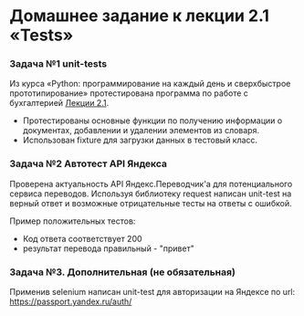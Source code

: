 # Домашнее задание к лекции 2.1 «Tests»

### Задача №1 unit-tests
Из курса «Python: программирование на каждый день и сверхбыстрое прототипирование» протестирована программа по работе с бухгалтерией [Лекции 2.1](https://github.com/netology-code/py-homework-basic/tree/master/2.1.functions).

* Протестированы основные функции по получению информации о документах, добавлении и удалении элементов из словаря.
* Использован fixture для загрузки данных в тестовый класс.

### Задача №2 Автотест API Яндекса
Проверена актуальность API Яндекс.Переводчик'а для потенциального сервиса переводов.
Используя библиотеку request написан unit-test на верный ответ и возможные отрицательные тесты на ответы с ошибкой.

Пример положительных тестов:
* Код ответа соответствует 200
* результат перевода правильный - "привет"

### Задача №3. Дополнительная (не обязательная)
Применив selenium написан unit-test для авторизации на Яндексе по url: https://passport.yandex.ru/auth/
